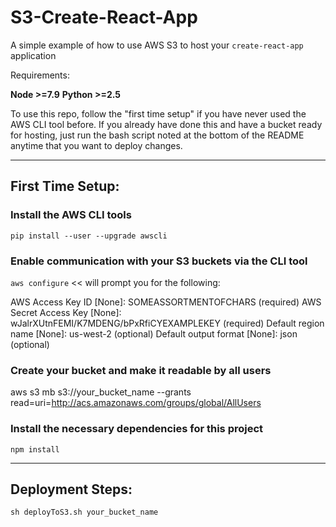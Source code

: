 # S3-Create-React-App

A simple example of how to use AWS S3 to host your `create-react-app` application

Requirements:

__Node >=7.9__
__Python >=2.5__

To use this repo, follow the "first time setup" if you have never used the AWS CLI tool before. If you already have done this and have a bucket ready for hosting, just run the bash script noted at the bottom of the README anytime that you want to deploy changes.

* * *
## First Time Setup:

### Install the AWS CLI tools

`pip install --user --upgrade awscli`

### Enable communication with your S3 buckets via the CLI tool

`aws configure` << will prompt you for the following:

AWS Access Key ID [None]: SOMEASSORTMENTOFCHARS (required)
AWS Secret Access Key [None]: wJalrXUtnFEMI/K7MDENG/bPxRfiCYEXAMPLEKEY (required)
Default region name [None]: us-west-2 (optional)
Default output format [None]: json (optional)

### Create your bucket and make it readable by all users
aws s3 mb s3://your_bucket_name --grants read=uri=http://acs.amazonaws.com/groups/global/AllUsers

### Install the necessary dependencies for this project

`npm install`

* * *
## Deployment Steps:

`sh deployToS3.sh your_bucket_name`



